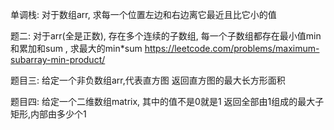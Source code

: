 单调栈: 对于数组arr, 求每一个位置左边和右边离它最近且比它小的值

题二: 
对于arr(全是正数), 存在多个连续的子数组, 每一个子数组都存在最小值min和累加和sum , 求最大的min*sum 
https://leetcode.com/problems/maximum-subarray-min-product/

题目三: 
给定一个非负数组arr,代表直方图
返回直方图的最大长方形面积  

题目四: 给定一个二维数组matrix, 其中的值不是0就是1
返回全部由1组成的最大子矩形,内部由多少个1 